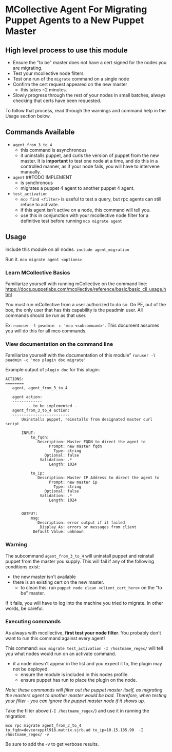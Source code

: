 # MCollective Agent For Migrating Puppet Agents to a New Puppet Master

## High level process to use this module
* Ensure the "to be" master does not have a cert signed for the nodes you are migrating.
* Test your mcollective node filters
* Test one run of the `migrate` command on a single node
* Confirm the cert request appeared on the new master
    * this takes ~2 minutes.
* Slowly progress through the rest of your nodes in small batches, always checking that certs have been requested.

To follow that process, read through the warnings and command help in the Usage section below.


## Commands Available
* `agent_from_3_to_4`
    * this command is asynchronous
    * it uninstalls puppet, and curls the version of puppet from the new master.  It is **important** to test one node at a time, and do this in a controlled manner, as if your node fails, you will have to intervene manually.
* `agent` ##TODO  IMPLEMENT
    * is synchronous
    * migrates a puppet 4 agent to another puppet 4 agent.
* `test_activation`
    * `mco find <filter>` is useful to test a query, but rpc agents can still refuse to activate.
    * if this agent isn't active on a node, this command will tell you.
    * use this in conjunction with your mcollective node filter for a definitive test before running `mco migrate agent`

## Usage

Include this module on all nodes.
`include agent_migration`

Run it.
`mco migrate agent <options>`

### Learn MCollective Basics

Familiarize yourself with running mCollective on the command line:
https://docs.puppetlabs.com/mcollective/reference/basic/basic_cli_usage.html

You must run mCollective from a user authorized to do so.  On PE, out of the box, the only user that has this
capability is the peadmin user.   All commands should be run as that user.

Ex: `runuser -l peadmin -c 'mco <subcommand>'`.   This document assumes you will do this for all mco commands.

### View documentation on the command line

Familiarize yourself with the documentation of this module"
`runuser -l peadmin -c 'mco plugin doc migrate'`

Example output of `plugin doc` for this plugin:

```
ACTIONS:
========
   agent, agent_from_3_to_4

   agent action:
   -------------
          - to be implemented -
   agent_from_3_to_4 action:
   -------------------------
       Uninstalls puppet, reinstalls from designated master curl script

       INPUT:
           to_fqdn:
              Description: Master FQDN to direct the agent to
                   Prompt: new master fqdn
                     Type: string
                 Optional: false
               Validation: .*
                   Length: 1024

           to_ip:
              Description: Master IP Address to direct the agent to
                   Prompt: new master ip
                     Type: string
                 Optional: false
               Validation: .*
                   Length: 1024


       OUTPUT:
           msg:
              Description: error output if it failed
               Display As: errors or messages from client
            Default Value: unknown
```

### Warning
The subcommand `agent_from_3_to_4` will uninstall puppet and reinstall puppet from the master you supply. This will fail if any of the following conditions exist:

* the new master isn't available
* there is an existing cert on the new master.
    * to clean this: run `puppet node clean <client_cert_here>` on the "to be" master.

If it fails, you will have to log into the machine you tried to migrate.  In other words, be careful.


### Executing commands

As always with mcollective, **first test your node filter**.  You probably don't want to run this command against every agent!

This command: `mco migrate test_activation -I /hostname_regex/` will tell you what nodes would run on an activate command.
* if a node doesn't appear in the list and you expect it to,  the plugin may not be deployed.
    * ensure the module is included in this nodes profile.
    * ensure puppet has run to place the plugin on the node.

*Note: these commands will filter out the puppet master itself, as migrating the masters agent to another master would be bad.   Therefore, when testing your filter - you can ignore the puppet master node if it shows up.*

Take the filter above (`-I /hostname_regex/`) and use it in running the migration:

`mco rpc migrate agent_from_3_to_4 to_fqdn=devcorepptl918.matrix.sjrb.ad to_ip=10.15.185.90  -I /hostname_regex/ -v`

Be sure to add the -v to get verbose results.

